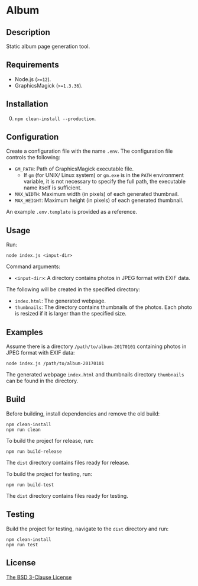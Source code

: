 # Album #

## Description ##

Static album page generation tool.

## Requirements ##

* Node.js (`>=12`).
* GraphicsMagick (`>=1.3.36`).

## Installation ##

0. `npm clean-install --production`.

## Configuration ##

Create a configuration file with the name `.env`. The configuration file
controls the following:

* `GM_PATH`: Path of GraphicsMagick executable file.
  * If `gm` (for UNIX/ Linux system) or `gm.exe` is in the `PATH` environment
    variable, it is not necessary to specify the full path, the executable name
    itself is sufficient.
* `MAX_WIDTH`: Maximum width (in pixels) of each generated thumbnail.
* `MAX_HEIGHT`: Maximum height (in pixels) of each generated thumbnail.

An example `.env.template` is provided as a reference.

## Usage ##

Run:

```
node index.js <input-dir>
```

Command arguments:

* `<input-dir>`: A directory contains photos in JPEG format with EXIF data.

The following will be created in the specified directory:

* `index.html`: The generated webpage.
* `thumbnails`: The directory contains thumbnails of the photos. Each photo is
                resized if it is larger than the specified size.

## Examples ##

Assume there is a directory `/path/to/album-20170101` containing photos in JPEG
format with EXIF data:

```
node index.js /path/to/album-20170101
```

The generated webpage `index.html` and thumbnails directory `thumbnails` can be
found in the directory.

## Build ##

Before building, install dependencies and remove the old build:

```
npm clean-install
npm run clean
```

To build the project for release, run:

```
npm run build-release
```

The `dist` directory contains files ready for release.

To build the project for testing, run:

```
npm run build-test
```

The `dist` directory contains files ready for testing.

## Testing ##

Build the project for testing, navigate to the `dist` directory and run:

```
npm clean-install
npm run test
```

## License ##

[The BSD 3-Clause License](http://opensource.org/licenses/BSD-3-Clause)
